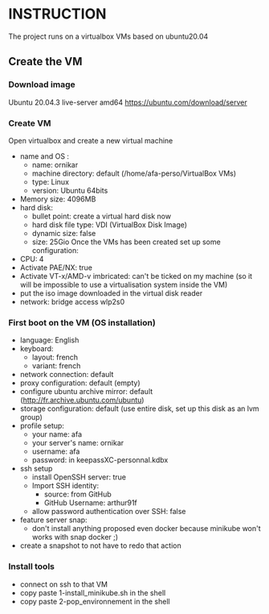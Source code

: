 # INSTRUCTION
The project runs on a virtualbox VMs based on ubuntu20.04

## Create the VM
### Download image
Ubuntu 20.04.3 live-server amd64
https://ubuntu.com/download/server
### Create VM
Open virtualbox and create a new virtual machine
- name and OS :
    - name: ornikar
    - machine directory: default (/home/afa-perso/VirtualBox VMs)
    - type: Linux
    - version: Ubuntu 64bits
- Memory size: 4096MB
- hard disk:
    - bullet point: create a virtual hard disk now
    - hard disk file type: VDI (VirtualBox Disk Image)
    - dynamic size: false
    - size: 25Gio
Once the VMs has been created set up some configuration:
- CPU: 4
- Activate PAE/NX: true
- Activate VT-x/AMD-v imbricated: can't be ticked on my machine (so it will be impossible to use a virtualisation system inside the VM)
- put the iso image downloaded in the virtual disk reader
- network: bridge access wlp2s0
### First boot on the VM (OS installation)
- language: English
- keyboard:
    - layout: french
    - variant: french
- network connection: default
- proxy configuration: default (empty)
- configure ubuntu archive mirror: default (http://fr.archive.ubuntu.com/ubuntu)
- storage configuration: default (use entire disk, set up this disk as an lvm group)
- profile setup:
    - your name: afa
    - your server's name: ornikar
    - username: afa
    - password: in keepassXC-personnal.kdbx
- ssh setup
    - install OpenSSH server: true
    - Import SSH identity:
        - source: from GitHub
        - GitHub Username: arthur91f
    - allow password authentication over SSH: false
- feature server snap:
    - don't install anything proposed even docker because minikube won't works with snap docker ;)
- create a snapshot to not have to redo that action 
### Install tools
- connect on ssh to that VM
- copy paste 1-install_minikube.sh in the shell
- copy paste 2-pop_environnement in the shell
